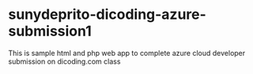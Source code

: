# sunydeprito-dicoding-azure-submission1

This is sample html and php web app to complete azure cloud developer submission on dicoding.com class
